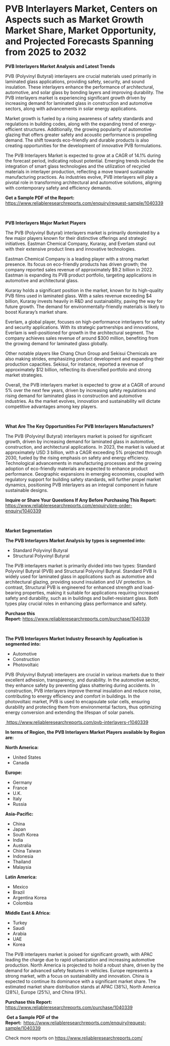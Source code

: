 <p><h1>PVB Interlayers Market, Centers on Aspects such as Market Growth Market Share, Market Opportunity, and Projected Forecasts Spanning from 2025 to 2032</h1></p><p><strong>PVB Interlayers Market Analysis and Latest Trends</strong></p>
<p><p>PVB (Polyvinyl Butyral) interlayers are crucial materials used primarily in laminated glass applications, providing safety, security, and sound insulation. These interlayers enhance the performance of architectural, automotive, and solar glass by bonding layers and improving durability. The PVB interlayers market is experiencing significant growth driven by increasing demand for laminated glass in construction and automotive sectors, along with advancements in solar energy applications.</p><p>Market growth is fueled by a rising awareness of safety standards and regulations in building codes, along with the expanding trend of energy-efficient structures. Additionally, the growing popularity of automotive glazing that offers greater safety and acoustic performance is propelling demand. The shift towards eco-friendly and durable products is also creating opportunities for the development of innovative PVB formulations.</p><p>The PVB Interlayers Market is expected to grow at a CAGR of 14.1% during the forecast period, indicating robust potential. Emerging trends include the integration of smart glass technologies and the utilization of recycled materials in interlayer production, reflecting a move toward sustainable manufacturing practices. As industries evolve, PVB interlayers will play a pivotal role in transforming architectural and automotive solutions, aligning with contemporary safety and efficiency demands.</p></p>
<p><strong>Get a Sample PDF of the Report:&nbsp;</strong> <a href="https://www.reliableresearchreports.com/enquiry/request-sample/1040339?utm_campaign=114&utm_medium=2&utm_source=Github&utm_content=ia&utm_term=30012025&utm_id=pvb-interlayers">https://www.reliableresearchreports.com/enquiry/request-sample/1040339</a></p>
<p>&nbsp;</p>
<p><strong>PVB Interlayers Major Market Players</strong></p>
<p><p>The PVB (Polyvinyl Butyral) interlayers market is primarily dominated by a few major players known for their distinctive offerings and strategic initiatives. Eastman Chemical Company, Kuraray, and Everlam stand out with their extensive product lines and innovative technologies.</p><p>Eastman Chemical Company is a leading player with a strong market presence. Its focus on eco-friendly products has driven growth; the company reported sales revenue of approximately $9.2 billion in 2022. Eastman is expanding its PVB product portfolio, targeting applications in automotive and architectural glass. </p><p>Kuraray holds a significant position in the market, known for its high-quality PVB films used in laminated glass. With a sales revenue exceeding $4 billion, Kuraray invests heavily in R&D and sustainability, paving the way for future growth. The demand for environmentally-friendly materials is likely to boost Kuraray’s market share.</p><p>Everlam, a global player, focuses on high-performance interlayers for safety and security applications. With its strategic partnerships and innovations, Everlam is well-positioned for growth in the architectural segment. The company achieves sales revenue of around $300 million, benefiting from the growing demand for laminated glass globally.</p><p>Other notable players like Chang Chun Group and Sekisui Chemicals are also making strides, emphasizing product development and expanding their production capacities. Sekisui, for instance, reported a revenue of approximately $12 billion, reflecting its diversified portfolio and strong market strategies.</p><p>Overall, the PVB interlayers market is expected to grow at a CAGR of around 5% over the next few years, driven by increasing safety regulations and rising demand for laminated glass in construction and automotive industries. As the market evolves, innovation and sustainability will dictate competitive advantages among key players.</p></p>
<p>&nbsp;</p>
<p><strong>What Are The Key Opportunities For PVB Interlayers Manufacturers?</strong></p>
<p><p>The PVB (Polyvinyl Butyral) interlayers market is poised for significant growth, driven by increasing demand for laminated glass in automotive, construction, and architectural applications. In 2023, the market is valued at approximately USD 3 billion, with a CAGR exceeding 5% projected through 2030, fueled by the rising emphasis on safety and energy efficiency. Technological advancements in manufacturing processes and the growing adoption of eco-friendly materials are expected to enhance product performance. Geographic expansions in emerging economies, coupled with regulatory support for building safety standards, will further propel market dynamics, positioning PVB interlayers as an integral component in future sustainable designs.</p></p>
<p><strong>Inquire or Share Your Questions If Any Before Purchasing This Report:</strong> <a href="https://www.reliableresearchreports.com/enquiry/pre-order-enquiry/1040339?utm_campaign=114&utm_medium=2&utm_source=Github&utm_content=ia&utm_term=30012025&utm_id=pvb-interlayers">https://www.reliableresearchreports.com/enquiry/pre-order-enquiry/1040339</a></p>
<p>&nbsp;</p>
<p><strong>Market Segmentation</strong></p>
<p><strong>The PVB Interlayers Market Analysis by types is segmented into:</strong></p>
<p><ul><li>Standard Polyvinyl Butyral</li><li>Structural Polyvinyl Butyral</li></ul></p>
<p><p>The PVB interlayers market is primarily divided into two types: Standard Polyvinyl Butyral (PVB) and Structural Polyvinyl Butyral. Standard PVB is widely used for laminated glass in applications such as automotive and architectural glazing, providing sound insulation and UV protection. In contrast, Structural PVB is engineered for enhanced strength and load-bearing properties, making it suitable for applications requiring increased safety and durability, such as in buildings and bullet-resistant glass. Both types play crucial roles in enhancing glass performance and safety.</p></p>
<p><strong>Purchase this Report:&nbsp;</strong><a href="https://www.reliableresearchreports.com/purchase/1040339?utm_campaign=114&utm_medium=2&utm_source=Github&utm_content=ia&utm_term=30012025&utm_id=pvb-interlayers">https://www.reliableresearchreports.com/purchase/1040339</a></p>
<p>&nbsp;</p>
<p><strong>The PVB Interlayers Market Industry Research by Application is segmented into:</strong></p>
<p><ul><li>Automotive</li><li>Construction</li><li>Photovoltaic</li></ul></p>
<p><p>PVB (Polyvinyl Butyral) interlayers are crucial in various markets due to their excellent adhesion, transparency, and durability. In the automotive sector, they enhance safety by preventing glass shattering during accidents. In construction, PVB interlayers improve thermal insulation and reduce noise, contributing to energy efficiency and comfort in buildings. In the photovoltaic market, PVB is used to encapsulate solar cells, ensuring durability and protecting them from environmental factors, thus optimizing energy conversion and extending the lifespan of solar panels.</p></p>
<p><a href="https://www.reliableresearchreports.com/pvb-interlayers-r1040339?utm_campaign=114&utm_medium=2&utm_source=Github&utm_content=ia&utm_term=30012025&utm_id=pvb-interlayers">&nbsp;https://www.reliableresearchreports.com/pvb-interlayers-r1040339</a></p>
<p><strong>In terms of Region, the PVB Interlayers Market Players available by Region are:</strong></p>
<p>
    <p> <strong> North America: </strong>
        <ul>
            <li>United States</li>
            <li>Canada</li>
        </ul>
        </p> 
    <p> <strong> Europe: </strong>
        <ul>
            <li>Germany</li>
            <li>France</li>
            <li>U.K.</li>
            <li>Italy</li>
            <li>Russia</li>
        </ul>
        </p> 
    <p> <strong> Asia-Pacific: </strong>
        <ul>
            <li>China</li>
            <li>Japan</li>
            <li>South Korea</li>
            <li>India</li>
            <li>Australia</li>
            <li>China Taiwan</li>
            <li>Indonesia</li>
            <li>Thailand</li>
            <li>Malaysia</li>
        </ul>
        </p> 
    <p> <strong> Latin America: </strong>
        <ul>
            <li>Mexico</li>
            <li>Brazil</li>
            <li>Argentina Korea</li>
            <li>Colombia</li>
        </ul>
        </p> 
    <p> <strong> Middle East & Africa: </strong>
        <ul>
            <li>Turkey</li>
            <li>Saudi</li>
            <li>Arabia</li>
            <li>UAE</li>
            <li>Korea</li>
        </ul>
    </p>
    </p>
<p><p>The PVB interlayers market is poised for significant growth, with APAC leading the charge due to rapid urbanization and increasing automotive production. North America is projected to hold a robust share, driven by the demand for advanced safety features in vehicles. Europe represents a strong market, with a focus on sustainability and innovation. China is expected to continue its dominance with a significant market share. The estimated market share distribution stands at APAC (38%), North America (28%), Europe (25%), and China (9%).</p></p>
<p><strong>Purchase this Report: </strong><a href="https://www.reliableresearchreports.com/purchase/1040339?utm_campaign=114&utm_medium=2&utm_source=Github&utm_content=ia&utm_term=30012025&utm_id=pvb-interlayers">https://www.reliableresearchreports.com/purchase/1040339</a></p>
<p>&nbsp;<strong>Get a Sample PDF of the Report:&nbsp;&nbsp;</strong><a href="https://www.reliableresearchreports.com/enquiry/request-sample/1040339?utm_campaign=114&utm_medium=2&utm_source=Github&utm_content=ia&utm_term=30012025&utm_id=pvb-interlayers">https://www.reliableresearchreports.com/enquiry/request-sample/1040339</a></p>
<p><strong></strong></p>
<p>Check more reports on <a href="https://www.reliableresearchreports.com/?utm_campaign=114&utm_medium=2&utm_source=Github&utm_content=ia&utm_term=30012025&utm_id=pvb-interlayers">https://www.reliableresearchreports.com/</a></p>